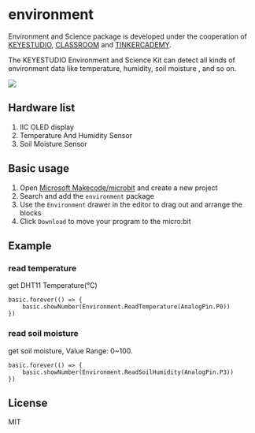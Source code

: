 # environment

Environment and Science  package is developed under the cooperation of [KEYESTUDIO](https://www.keyestudio.com/), [CLASSROOM](http://www.classroom.com.hk/) and [TINKERCADEMY](https://tinkercademy.com/).

The KEYESTUDIO Environment and Science Kit can detect all kinds of environment data like temperature, humidity, soil moisture , and so on. 

![](https://github.com/keyestudio/pxt-environment/blob/master/icon.jpg)

## Hardware list 

1. IIC OLED display
1.  Temperature And Humidity Sensor
1. Soil Moisture Sensor

## Basic usage

1. Open [Microsoft Makecode/microbit](https://pxt.microbit.org) and create a new project 
2. Search and add the `environment` package
3. Use the `Environment` drawer in the editor to drag out and arrange the blocks
4. Click `Download` to move your program to the micro:bit

## Example

### read temperature
get DHT11 Temperature(℃)
```blocks
basic.forever(() => {
    basic.showNumber(Environment.ReadTemperature(AnalogPin.P0))
})
```

### read soil moisture
get soil moisture, Value Range: 0~100.
```blocks
basic.forever(() => {
    basic.showNumber(Environment.ReadSoilHumidity(AnalogPin.P3))
})
```


## License

MIT

